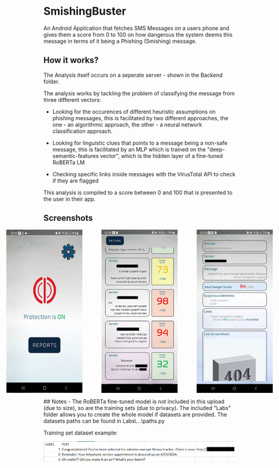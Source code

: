 
# SmishingBuster

An Android Application that fetches SMS Messages on a users phone and gives them a score from 0 to 100 on how dangerous the system deems this message in terms of it being a Phishing (Smishing) message.





## How it works?
The Analysis itself occurs on a seperate server - shown in the Backend folder.

The analysis works by tackling the problem of classifying the message from three different vectors:

- Looking for the occurences of different heuristic assumptions on phishing messages, this is facilitated by two different approaches, the one - an algorithmic approach, the other - a neural network classification approach.

- Looking for linguistic clues that points to a message being a non-safe message, this is facilitated by an MLP which is trained on the "deep-semantic-features vector", which is the hidden layer of a fine-tuned RoBERTa LM

- Checking specific links inside messages with the VirusTotal API to check if they are flagged

This analysis is compiled to a score between 0 and 100 that is presented to the user in their app.




## Screenshots


<p style="display: flex; justify-content: center; gap: 50px;">
  <img src="./assets/main_scr.png" alt="Main App" width="200"/>
  <img src="./assets/messges_scr.png" alt="Analysis Results" width="200"/>
  <img src="./assets/report.png" alt="Report" width="200"/>
</p>
## Notes
- The RoBERTa fine-tuned model is not included in this upload (due to size), so are the training sets (due to privacy). The included "Labs" folder allows you to create the whole model if datasets are provided. The datasets paths can be found in Labs\...\paths.py

Training set dataset example:

![dataset](./assets/db_ex.png)
